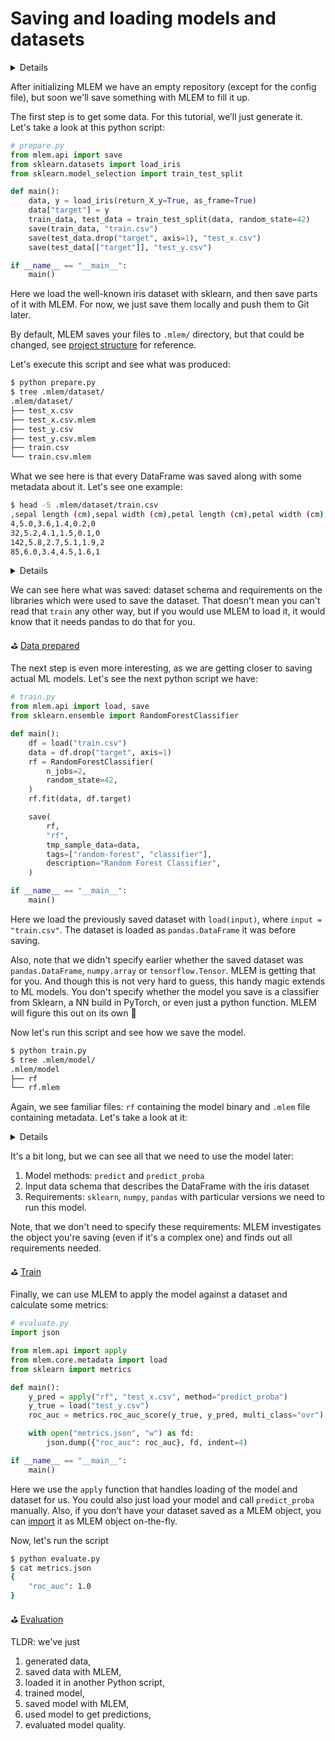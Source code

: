 # Saving and loading models and datasets

<details>

### 🧳 Requirements

`pip install mlem scikit-learn pandas`

</details>

After initializing MLEM we have an empty repository (except for the config
file), but soon we'll save something with MLEM to fill it up.

The first step is to get some data. For this tutorial, we’ll just generate it.
Let's take a look at this python script:

```python
# prepare.py
from mlem.api import save
from sklearn.datasets import load_iris
from sklearn.model_selection import train_test_split

def main():
    data, y = load_iris(return_X_y=True, as_frame=True)
    data["target"] = y
    train_data, test_data = train_test_split(data, random_state=42)
    save(train_data, "train.csv")
    save(test_data.drop("target", axis=1), "test_x.csv")
    save(test_data[["target"]], "test_y.csv")

if __name__ == "__main__":
    main()
```

Here we load the well-known iris dataset with sklearn, and then save parts of it
with MLEM. For now, we just save them locally and push them to Git later.

By default, MLEM saves your files to `.mlem/` directory, but that could be
changed, see [project structure](https://todo) for reference.

Let's execute this script and see what was produced:

```bash
$ python prepare.py
$ tree .mlem/dataset/
.mlem/dataset/
├── test_x.csv
├── test_x.csv.mlem
├── test_y.csv
├── test_y.csv.mlem
├── train.csv
└── train.csv.mlem
```

What we see here is that every DataFrame was saved along with some metadata
about it. Let's see one example:

```bash
$ head -5 .mlem/dataset/train.csv
,sepal length (cm),sepal width (cm),petal length (cm),petal width (cm),target
4,5.0,3.6,1.4,0.2,0
32,5.2,4.1,1.5,0.1,0
142,5.8,2.7,5.1,1.9,2
85,6.0,3.4,4.5,1.6,1
```

<details>

### `$ cat .mlem/dataset/train.csv.mlem`

```yaml
artifacts:
  data:
    hash: add43029d2b464d0884a7d3105ef0652
    size: 2459
    uri: train.csv
object_type: dataset
reader:
  dataset_type:
    columns:
      - ''
      - sepal length (cm)
      - sepal width (cm)
      - petal length (cm)
      - petal width (cm)
      - target
    dtypes:
      - int64
      - float64
      - float64
      - float64
      - float64
      - int64
    index_cols:
      - ''
    type: dataframe
  format: csv
  type: pandas
requirements:
  - module: pandas
    version: 1.4.2
```

</details>

We can see here what was saved: dataset schema and requirements on the libraries
which were used to save the dataset. That doesn't mean you can't read that
`train` any other way, but if you would use MLEM to load it, it would know that
it needs pandas to do that for you.

⛳
[Data prepared](https://github.com/iterative/example-mlem-get-started/tree/2-prepare)

The next step is even more interesting, as we are getting closer to saving
actual ML models. Let's see the next python script we have:

```python
# train.py
from mlem.api import load, save
from sklearn.ensemble import RandomForestClassifier

def main():
    df = load("train.csv")
    data = df.drop("target", axis=1)
    rf = RandomForestClassifier(
        n_jobs=2,
        random_state=42,
    )
    rf.fit(data, df.target)

    save(
        rf,
        "rf",
        tmp_sample_data=data,
        tags=["random-forest", "classifier"],
        description="Random Forest Classifier",
    )

if __name__ == "__main__":
    main()
```

Here we load the previously saved dataset with `load(input)`, where
`input = "train.csv"`. The dataset is loaded as `pandas.DataFrame` it was before
saving.

Also, note that we didn't specify earlier whether the saved dataset was
`pandas.DataFrame`, `numpy.array` or `tensorflow.Tensor`. MLEM is getting that
for you. And though this is not very hard to guess, this handy magic extends to
ML models. You don't specify whether the model you save is a classifier from
Sklearn, a NN build in PyTorch, or even just a python function. MLEM will figure
this out on its own 👋

Now let's run this script and see how we save the model.

```bash
$ python train.py
$ tree .mlem/model/
.mlem/model
├── rf
└── rf.mlem
```

Again, we see familiar files: `rf` containing the model binary and `.mlem` file
containing metadata. Let's take a look at it:

<details>

### `$ cat .mlem/model/rf.mlem`

```yaml
artifacts:
  data:
    hash: 59440b4398b8d45d8ad64d8d407cfdf9
    size: 993
    uri: logreg
model_type:
  methods:
    predict:
      args:
        - name: data
          type_:
            columns:
              - ''
              - sepal length (cm)
              - sepal width (cm)
              - petal length (cm)
              - petal width (cm)
            dtypes:
              - int64
              - float64
              - float64
              - float64
              - float64
            index_cols:
              - ''
            type: dataframe
      name: predict
      returns:
        dtype: int64
        shape:
          - null
        type: ndarray
    predict_proba:
      args:
        - name: data
          type_:
            columns:
              - ''
              - sepal length (cm)
              - sepal width (cm)
              - petal length (cm)
              - petal width (cm)
            dtypes:
              - int64
              - float64
              - float64
              - float64
              - float64
            index_cols:
              - ''
            type: dataframe
      name: predict_proba
      returns:
        dtype: float64
        shape:
          - null
          - 3
        type: ndarray
    sklearn_predict:
      args:
        - name: X
          type_:
            columns:
              - ''
              - sepal length (cm)
              - sepal width (cm)
              - petal length (cm)
              - petal width (cm)
            dtypes:
              - int64
              - float64
              - float64
              - float64
              - float64
            index_cols:
              - ''
            type: dataframe
      name: predict
      returns:
        dtype: int64
        shape:
          - null
        type: ndarray
    sklearn_predict_proba:
      args:
        - name: X
          type_:
            columns:
              - ''
              - sepal length (cm)
              - sepal width (cm)
              - petal length (cm)
              - petal width (cm)
            dtypes:
              - int64
              - float64
              - float64
              - float64
              - float64
            index_cols:
              - ''
            type: dataframe
      name: predict_proba
      returns:
        dtype: float64
        shape:
          - null
          - 3
        type: ndarray
  type: sklearn
object_type: model
requirements:
  - module: sklearn
    version: 1.0.2
  - module: pandas
    version: 1.4.1
  - module: numpy
    version: 1.22.3
```

</details>

It's a bit long, but we can see all that we need to use the model later:

1. Model methods: `predict` and `predict_proba`
2. Input data schema that describes the DataFrame with the iris dataset
3. Requirements: `sklearn`, `numpy`, `pandas` with particular versions we need
   to run this model.

Note, that we don't need to specify these requirements: MLEM investigates the
object you're saving (even if it's a complex one) and finds out all requirements
needed.

⛳ [Train](https://github.com/iterative/example-mlem-get-started/tree/3-train)

Finally, we can use MLEM to apply the model against a dataset and calculate some
metrics:

```python
# evaluate.py
import json

from mlem.api import apply
from mlem.core.metadata import load
from sklearn import metrics

def main():
    y_pred = apply("rf", "test_x.csv", method="predict_proba")
    y_true = load("test_y.csv")
    roc_auc = metrics.roc_auc_score(y_true, y_pred, multi_class="ovr")

    with open("metrics.json", "w") as fd:
        json.dump({"roc_auc": roc_auc}, fd, indent=4)

if __name__ == "__main__":
    main()
```

Here we use the `apply` function that handles loading of the model and dataset
for us. You could also just load your model and call `predict_proba` manually.
Also, if you don’t have your dataset saved as a MLEM object, you can
[import](https://todo) it as MLEM object on-the-fly.

Now, let's run the script

```bash
$ python evaluate.py
$ cat metrics.json
{
    "roc_auc": 1.0
}
```

⛳
[Evaluation](https://github.com/iterative/example-mlem-get-started/tree/4-eval)

TLDR: we've just

1. generated data,
2. saved data with MLEM,
3. loaded it in another Python script,
4. trained model,
5. saved model with MLEM,
6. used model to get predictions,
7. evaluated model quality.
